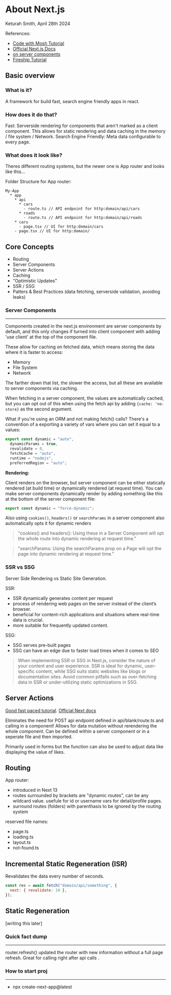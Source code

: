 # About Next.js

Keturah Smith, April 28th 2024

References:

- [Code with Mosh Tutorial](https://members.codewithmosh.com/courses/enrolled/2187934)
- [Official Next.js Docs](https://nextjs.org/docs)
- [on server components](https://nextjs.org/docs/app/building-your-application/rendering/server-components#dynamic-functions)
- [Fireship Tutorial](https://youtu.be/__mSgDEOyv8?si=k1UfvzbhAOBjsd0d)

## Basic overview

### What is it?

A framework for build fast, search engine friendly apps in react.

### How does it do that?

Fast: Serverside rendering for components that aren't marked as a client component. This allows for static rendering and data caching in the memory / file system / Network.
Search Engine Friendly: Meta data configurable to every page.

### What does it look like?

Theres different routing systems, but the newer one is App router and looks like this...

Folder Structure for App router:

```
My-App
  * app
    * api
      * cars
        - route.ts // API endpoint for http:domain/api/cars
      * roads
        - route.ts // API endpoint for http:domain/api/roads
    * cars
      - page.tsx // UI for http:domain/cars
    - page.tsx // UI for http:domain/
```

## Core Concepts

- Routing
- Server Components
- Server Actions
- Caching
- "Optimistic Updates"
- SSR / SSG
- Patters & Best Practices (data fetching, serverside validation, avoiding leaks)

### Server Components

---

Components created in the next.js environment are server components by default, and this only changes if turned into client component with adding 'use client' at the top of the component file.

These allow for caching on fetched data, which means storing the data where it is faster to access:

- Memory
- File System
- Network

The farther down that list, the slower the access, but all these are available to server components via caching.

When fetching in a server component, the values are automatically cached, but you can opt out of this when using the fetch api by adding `{cache: 'no-store}` as the second argument.

What if you're using an ORM and not making fetch() calls? There's a convention of a exporting a variety of vars where you can set it equal to a values:

```js
export const dynamic = "auto",
  dynamicParams = true,
  revalidate = 0,
  fetchCache = "auto",
  runtime = "nodejs",
  preferredRegion = "auto";
```

**Rendering:**

Client renders on the browser, but server component can be either statically rendered (at build time) or dynamically rendered (at request time). You can make server components dynamically render by adding something like this at the bottom of the server component file:

```js
export const dynamic = "force-dynamic";
```

Also using `cookies()`, `headers()` or `searchParams` in a server component also automatically opts it for dynamic renders

> "cookies() and headers(): Using these in a Server Component will opt the whole route into dynamic rendering at request time."

> "searchParams: Using the searchParams prop on a Page will opt the page into dynamic rendering at request time."

### SSR vs SSG

Server Side Rendering vs Static Site Generation.

SSR:

- SSR dynamically generates content per request
- process of rendering web pages on the server instead of the client’s browser.
- beneficial for content-rich applications and situations where real-time data is crucial.
- more suitable for frequently updated content.

SSG:

- SSG serves pre-built pages
- SSG can have an edge due to faster load times when it comes to SEO

> When implementing SSR or SSG in Next.js, consider the nature of your content and user experience. SSR is ideal for dynamic, user-specific content, while SSG suits static websites like blogs or documentation sites. Avoid common pitfalls such as over-fetching data in SSR or under-utilizing static optimizations in SSG.

## Server Actions

[Good fast paced tutorial](https://youtu.be/O94ESaJtHtM?si=d8mrSkKOXixSuoyj). [Official Next docs](https://nextjs.org/docs/app/building-your-application/data-fetching/server-actions-and-mutations)

Eliminates the need for POST api endpoint defined in api/blank/route.ts and calling in a component! Allows for data mutation without rerendering the whole component. Can be defined within a server component or in a seperate file and then imported.

Primarily used in forms but the function can also be used to adjust data like displaying the value of likes.

## Routing

App router:

- introduced in Next 13
- routes surrounded by brackets are "dynamic routes", can be any wildcard value. usefule for id or username vars for detail/profile pages.
- surround routes (folders) with parenthasis to be ignored by the routing system

reserved file names:

- page.ts
- loading.ts
- layout.ts
- not-found.ts

## Incremental Static Regeneration (ISR)

Revalidates the data every number of seconds.

```js
const res = await fetch("domain/api/something", {
  next: { revalidate: 10 },
});
```

## Static Regeneration

[writing this later]

### Quick fact dump

---

router.refresh() updated the router with new information without a full page refresh. Great for calling right after api calls .

### How to start proj

---

- npx create-next-app@latest
